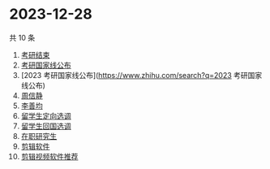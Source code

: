 # 2023-12-28

共 10 条

<!-- BEGIN ZHIHUSEARCH -->
<!-- 最后更新时间 Thu Dec 28 2023 07:07:11 GMT+0800 (China Standard Time) -->
1. [考研结束](https://www.zhihu.com/search?q=考研结束)
1. [考研国家线公布](https://www.zhihu.com/search?q=考研国家线公布)
1. [2023 考研国家线公布](https://www.zhihu.com/search?q=2023 考研国家线公布)
1. [周信静](https://www.zhihu.com/search?q=周信静)
1. [李善均](https://www.zhihu.com/search?q=李善均)
1. [留学生定向选调](https://www.zhihu.com/search?q=留学生定向选调)
1. [留学生回国选调](https://www.zhihu.com/search?q=留学生回国选调)
1. [在职研究生](https://www.zhihu.com/search?q=在职研究生)
1. [剪辑软件](https://www.zhihu.com/search?q=剪辑软件)
1. [剪辑视频软件推荐](https://www.zhihu.com/search?q=剪辑视频软件推荐)
<!-- END ZHIHUSEARCH -->
